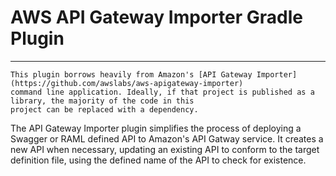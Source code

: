 # AWS API Gateway Importer Gradle Plugin
---

    This plugin borrows heavily from Amazon's [API Gateway Importer](https://github.com/awslabs/aws-apigateway-importer)
    command line application. Ideally, if that project is published as a library, the majority of the code in this
    project can be replaced with a dependency.

The API Gateway Importer plugin simplifies the process of deploying a Swagger or RAML defined API
to Amazon's API Gatway service. It creates a new API when necessary, updating an existing API
to conform to the target definition file, using the defined name of the API to check for existence.
